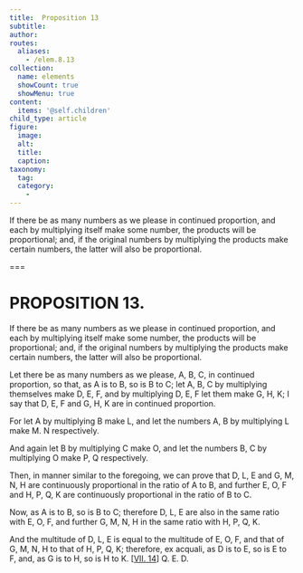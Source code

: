 ```yaml
---
title:  Proposition 13
subtitle: 
author:
routes:
  aliases:
    - /elem.8.13
collection:
  name: elements
  showCount: true
  showMenu: true
content:
  items: '@self.children'
child_type: article
figure:
  image:
  alt:
  title:
  caption:
taxonomy:
  tag:
  category:
    - 
---
```


<p>
       <hi rend="ital">If there be as many numbers as we please in continued proportion, and each by multiplying itself make some number, the products will be proportional; and, if the original numbers by multiplying the products make certain numbers, the latter will also be proportional.</hi>
       <pb n="366"/>
      </p>

===

<h1>PROPOSITION 13.</h1>
<p>
       <span class="ital">If there be as many numbers as we please in continued proportion, and each by multiplying itself make some number, the products will be proportional; and, if the original numbers by multiplying the products make certain numbers, the latter will also be proportional.</span>
       <pb n="366"/>
      </p>

<p>Let there be as many numbers as we please, <span class="ital">A</span>, <span class="ital">B</span>, <span class="ital">C</span>, in continued proportion, so that, as <span class="ital">A</span> is to <span class="ital">B</span>, so is <span class="ital">B</span> to <span class="ital">C</span>; let <span class="ital">A</span>, <span class="ital">B</span>, <span class="ital">C</span> by multiplying themselves make <span class="ital">D</span>, <span class="ital">E</span>, <span class="ital">F</span>, and by multiplying <span class="ital">D</span>, <span class="ital">E</span>, <span class="ital">F</span> let them make <span class="ital">G</span>, <span class="ital">H</span>, <span class="ital">K</span>; I say that <span class="ital">D</span>, <span class="ital">E</span>, <span class="ital">F</span> and <span class="ital">G</span>, <span class="ital">H</span>, <span class="ital">K</span> are in continued proportion. 
      </p>

<p>For let <span class="ital">A</span> by multiplying <span class="ital">B</span> make <span class="ital">L</span>, and let the numbers <span class="ital">A</span>, <span class="ital">B</span> by multiplying <span class="ital">L</span> make <span class="ital">M</span>. <span class="ital">N</span> respectively. </p>

<p>And again let <span class="ital">B</span> by multiplying <span class="ital">C</span> make <span class="ital">O</span>, and let the numbers <span class="ital">B</span>, <span class="ital">C</span> by multiplying <span class="ital">O</span> make <span class="ital">P</span>, <span class="ital">Q</span> respectively. </p>

<p>Then, in manner similar to the foregoing, we can prove that <span class="ital">D</span>, <span class="ital">L</span>, <span class="ital">E</span> and <span class="ital">G</span>, <span class="ital">M</span>, <span class="ital">N</span>, <span class="ital">H</span> are continuously proportional in the ratio of <span class="ital">A</span> to <span class="ital">B</span>, and further <span class="ital">E</span>, <span class="ital">O</span>, <span class="ital">F</span> and <span class="ital">H</span>, <span class="ital">P</span>, <span class="ital">Q</span>, <span class="ital">K</span> are continuously proportional in the ratio of <span class="ital">B</span> to <span class="ital">C</span>. </p>

<p>Now, as <span class="ital">A</span> is to <span class="ital">B</span>, so is <span class="ital">B</span> to <span class="ital">C</span>; therefore <span class="ital">D</span>, <span class="ital">L</span>, <span class="ital">E</span> are also in the same ratio with <span class="ital">E</span>, <span class="ital">O</span>, <span class="ital">F</span>, and further <span class="ital">G</span>, <span class="ital">M</span>, <span class="ital">N</span>, <span class="ital">H</span> in the same ratio with <span class="ital">H</span>, <span class="ital">P</span>, <span class="ital">Q</span>, <span class="ital">K</span>. </p>

<p>And the multitude of <span class="ital">D</span>, <span class="ital">L</span>, <span class="ital">E</span> is equal to the multitude of <span class="ital">E</span>, <span class="ital">O</span>, <span class="ital">F</span>, and that of <span class="ital">G</span>, <span class="ital">M</span>, <span class="ital">N</span>, <span class="ital">H</span> to that of <span class="ital">H</span>, <span class="ital">P</span>, <span class="ital">Q</span>, <span class="ital">K</span>; therefore, <span class="ital">ex acquali</span>, <span class="center">as <span class="ital">D</span> is to <span class="ital">E</span>, so is <span class="ital">E</span> to <span class="ital">F</span>,</span> and, as <span class="ital">G</span> is to <span class="ital">H</span>, so is <span class="ital">H</span> to <span class="ital">K</span>. [<a href="/elem.7.14">VII. 14</a>] Q. E. D.<pb n="367"/></p>
